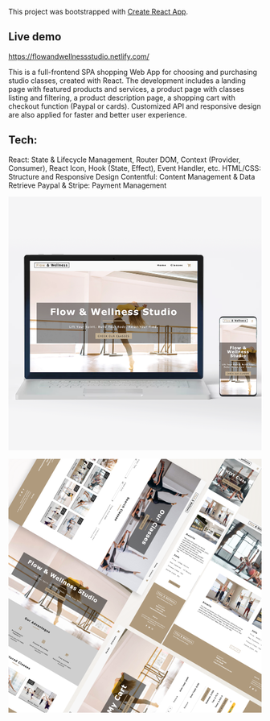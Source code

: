 This project was bootstrapped with [Create React App](https://github.com/facebook/create-react-app).

## Live demo

https://flowandwellnessstudio.netlify.com/

This is a full-frontend SPA shopping Web App for choosing and purchasing studio classes, created with React. The development includes a landing page with featured products and services, a product page with classes listing and filtering, a product description page, a shopping cart with checkout function (Paypal or cards). Customized API and responsive design are also applied for faster and better user experience.

## Tech:
React: State & Lifecycle Management, Router DOM, Context (Provider, Consumer), React Icon, Hook (State, Effect), Event Handler, etc.
HTML/CSS: Structure and Responsive Design
Contentful: Content Management & Data Retrieve
Paypal & Stripe: Payment Management

![](src/images/web_1.png)

![](src/images/flowBig.png)
